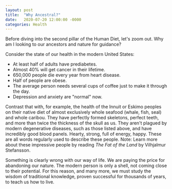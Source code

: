 ```yaml
---
layout: post
title:  "Why Ancestral?"
date:   2020-07-20 12:00:00 -0000
categories: Health
---
```


Before diving into the second pillar of the Human Diet, let's zoom out. Why am I looking to our ancestors and nature for guidance?

Consider the state of our health in the modern United States:
- At least half of adults have prediabetes.
- Almost 40% will get cancer in their lifetime.
- 650,000 people die every year from heart disease.
- Half of people are obese.
- The average person needs several cups of coffee just to make it through the day.
- Depression and anxiety are "normal" now.

Contrast that with, for example, the health of the Innuit or Eskimo peoples on their native diet of almost exclusively whole seafood (whale, fish, seal) and whole caribou. They have perfectly formed skeletons, perfect teeth, and more than twice the thickness of the skull as us. They aren't plagued by modern degenerative diseases, such as those listed above, and have incredibly good blood panels. Hearty, strong, full of energy, happy. These are all words regularly used to describe these people.
Note: Learn more about these impressive people by reading *The Fat of the Land* by Vilhjalmur Stefansson.

Something is clearly wrong with our way of life. We are paying the price for abandoning our nature. The modern person is only a shell, not coming close to their potential. For this reason, and many more, we must study the wisdom of traditional knowledge, proven successful for thousands of years, to teach us how to live.